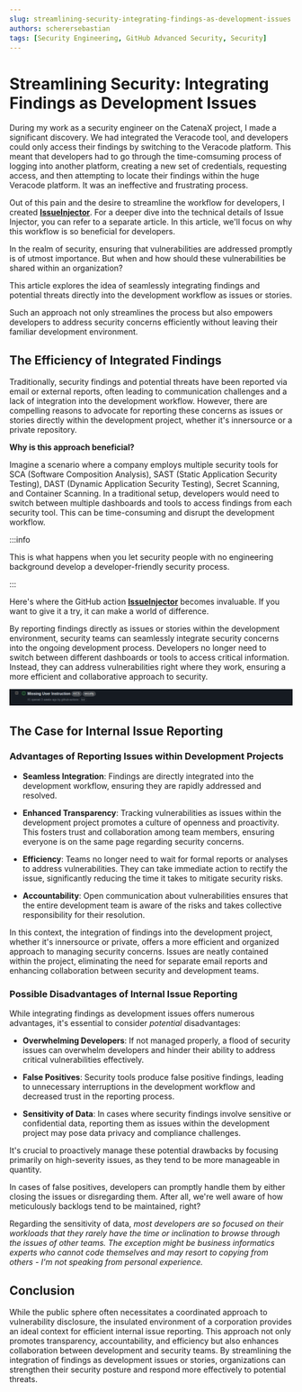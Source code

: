 ```yaml
---
slug: streamlining-security-integrating-findings-as-development-issues
authors: scherersebastian
tags: [Security Engineering, GitHub Advanced Security, Security]
---
```


# Streamlining Security: Integrating Findings as Development Issues

During my work as a security engineer on the CatenaX project, I made a significant discovery. We had integrated the Veracode tool, and developers could only access their findings by switching to the Veracode platform. This meant that developers had to go through the time-comsuming process of logging into another platform, creating a new set of credentials, requesting access, and then attempting to locate their findings within the huge Veracode platform. It was an ineffective and frustrating process.

Out of this pain and the desire to streamline the workflow for developers, I created [**IssueInjector**](https://github.com/scherersebastian/issue-injector). For a deeper dive into the technical details of Issue Injector, you can refer to a separate article. In this article, we'll focus on why this workflow is so beneficial for developers.

In the realm of security, ensuring that vulnerabilities are addressed promptly is of utmost importance. But when and how should these vulnerabilities be shared within an organization?

This article explores the idea of seamlessly integrating findings and potential threats directly into the development workflow as issues or stories.

<!--truncate-->

Such an approach not only streamlines the process but also empowers developers to address security concerns efficiently without leaving their familiar development environment.

## The Efficiency of Integrated Findings

Traditionally, security findings and potential threats have been reported via email or external reports, often leading to communication challenges and a lack of integration into the development workflow. However, there are compelling reasons to advocate for reporting these concerns as issues or stories directly within the development project, whether it's innersource or a private repository.

**Why is this approach beneficial?**

Imagine a scenario where a company employs multiple security tools for SCA (Software Composition Analysis), SAST (Static Application Security Testing), DAST (Dynamic Application Security Testing), Secret Scanning, and Container Scanning. In a traditional setup, developers would need to switch between multiple dashboards and tools to access findings from each security tool. This can be time-consuming and disrupt the development workflow.

:::info

This is what happens when you let security people with no engineering background develop a developer-friendly security process.

:::

Here's where the GitHub action [**IssueInjector**](https://github.com/scherersebastian/issue-injector) becomes invaluable. If you want to give it a try, it can make a world of difference.

By reporting findings directly as issues or stories within the development environment, security teams can seamlessly integrate security concerns into the ongoing development process. Developers no longer need to switch between different dashboards or tools to access critical information. Instead, they can address vulnerabilities right where they work, ensuring a more efficient and collaborative approach to security.

![GitHub security issue](assets/open-issue.png)

## The Case for Internal Issue Reporting

### Advantages of Reporting Issues within Development Projects

- **Seamless Integration**: Findings are directly integrated into the development workflow, ensuring they are rapidly addressed and resolved.

- **Enhanced Transparency**: Tracking vulnerabilities as issues within the development project promotes a culture of openness and proactivity. This fosters trust and collaboration among team members, ensuring everyone is on the same page regarding security concerns.

- **Efficiency**: Teams no longer need to wait for formal reports or analyses to address vulnerabilities. They can take immediate action to rectify the issue, significantly reducing the time it takes to mitigate security risks.

- **Accountability**: Open communication about vulnerabilities ensures that the entire development team is aware of the risks and takes collective responsibility for their resolution.

In this context, the integration of findings into the development project, whether it's innersource or private, offers a more efficient and organized approach to managing security concerns. Issues are neatly contained within the project, eliminating the need for separate email reports and enhancing collaboration between security and development teams.

### Possible Disadvantages of Internal Issue Reporting

While integrating findings as development issues offers numerous advantages, it's essential to consider _potential_ disadvantages:

- **Overwhelming Developers**: If not managed properly, a flood of security issues can overwhelm developers and hinder their ability to address critical vulnerabilities effectively.

- **False Positives**: Security tools produce false positive findings, leading to unnecessary interruptions in the development workflow and decreased trust in the reporting process.

- **Sensitivity of Data**: In cases where security findings involve sensitive or confidential data, reporting them as issues within the development project may pose data privacy and compliance challenges.

It's crucial to proactively manage these potential drawbacks by focusing primarily on high-severity issues, as they tend to be more manageable in quantity.

In cases of false positives, developers can promptly handle them by either closing the issues or disregarding them. After all, we're well aware of how meticulously backlogs tend to be maintained, right?

Regarding the sensitivity of data, _most developers are so focused on their workloads that they rarely have the time or inclination to browse through the issues of other teams. The exception might be business informatics experts who cannot code themselves and may resort to copying from others - I'm not speaking from personal experience._

## Conclusion

While the public sphere often necessitates a coordinated approach to vulnerability disclosure, the insulated environment of a corporation provides an ideal context for efficient internal issue reporting. This approach not only promotes transparency, accountability, and efficiency but also enhances collaboration between development and security teams. By streamlining the integration of findings as development issues or stories, organizations can strengthen their security posture and respond more effectively to potential threats.
